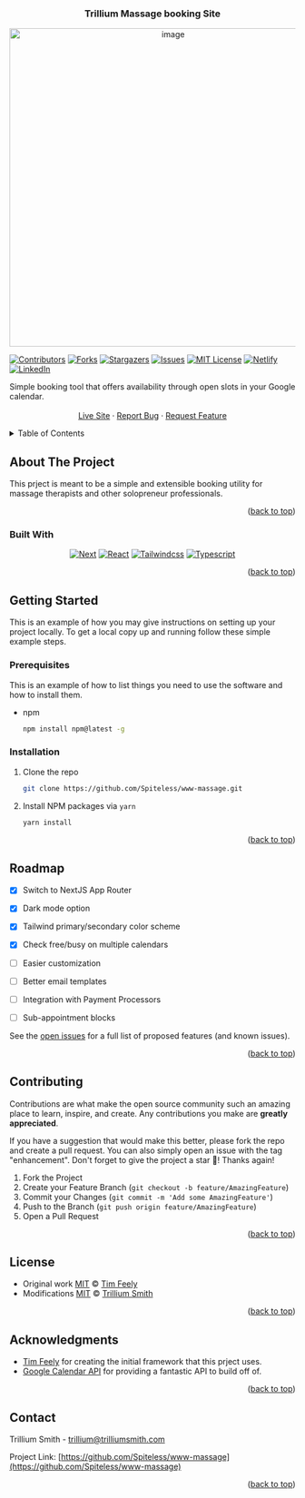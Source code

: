 <!-- <a name="readme-top"></a>

## Hello world! 👋

This is my first project. I’m Tim, currently an out-of-work Product Manager. Gotta love 2023. I’ve worked at companies like Google, Meta and Tripadvisor (as a PM), but have always enjoyed hobbyist coding.

For some weird reason, I’ve been interested in a personal self-scheduling solution (like Calendly, Cal.com), but one that's simple, free, and without branding or bloat.

**So, I made my own Calendly alternative, and wanted to share with the world and walk through it.**

![Walkthrough](https://dev-to-uploads.s3.amazonaws.com/uploads/articles/oqdsguqjfg3ky4o8zjb0.gif)

The current solution is intentionally lightweight and opinionated, but hopefully flexible enough should you want to extend it.

* Requires **Google Calendar** and **Gmail** APIs _(sorry, no Outlook, iCloud; but parsing an ICS feed isn't hard to do!)_
* Supports **multiple calendars** for calculating availability.
* Only has **basic availability configuration** built in, e.g. you can specify working hours based on day of week only. 
* Currently optimized for meetings via **phone** or **Google Meet** _(vs. in-person or using resources)._

The workflow is simple enough, and we'll walk through it later, but basically:

1. A user requests an appointment.
2. The system emails you asking you to confirm or deny.
3. Once confirmed, it's emailed to the user and added to both of your calendars. 

As I mentioned, it's opinionated and designed for simple use cases for individuals in mind. 😁

Some technical notes:
* Uses Next.js 13 and Typescript with Tailwind.
* Has (some) testing on the more trickier functions.
* Uses minimal libraries. For instance, I built my own lightweight wrapper to hit Google APIs directly to avoid importing `googleapis`. 
* Probably has some over-engineered bits that feel nice, like `lru-cache` limiting on API endpoints, a more intuitive timezone selection piece, and formatted emails. 

I welcome feedback and suggestions; and have fun!

See related post at https://dev.to/timfee/build-and-host-your-own-calendy-like-scheduling-page-using-nextjs-and-google-apis-5ack


![tailwind-nextjs-banner](/public/static/images/twitter-card.png)

# Welcome to my massage therapy booking site :)

![GitHub last commit](https://img.shields.io/github/last-commit/trillium/www-massage)
![Website](https://img.shields.io/website?url=https%3A%2F%2Ftrilliummassage.la)


This booking tool is made with:

- [Next.js](https://nextjs.org/)
- [Tailwind CSS](https://tailwindcss.com/)

This tool is a in progress, with some imporvements being committed upstream.

## Technical Notes

See Roadmap

## Contributions

If you notice something off, or UI discrepancies please let me know either by creating a [new issue](https://github.com/Spiteless/www-massage/issues/new/choose) or making a fork to fix this issue on your own. Either is welcome and encouraged! -->


<a name="readme-top"></a>

<h3 align="center">Trillium Massage booking Site</h3>

<div align="center">
<a href="https://trilliumsmith.com">
 <picture>
  <source media="(prefers-color-scheme: dark)" srcset="public/banner_dark.png">
  <img width="561" alt="image" src="public/banner_light.png">
 </picture>
 </a>
</div>




<!-- PROJECT SHIELDS -->
<!--
*** I'm using markdown "reference style" links for readability.
*** Reference links are enclosed in brackets [ ] instead of parentheses ( ).
*** See the bottom of this document for the declaration of the reference variables
*** for contributors-url, forks-url, etc. This is an optional, concise syntax you may use.
*** https://www.markdownguide.org/basic-syntax/#reference-style-links
-->
[![Contributors][contributors-shield]][contributors-url]
[![Forks][forks-shield]][forks-url]
[![Stargazers][stars-shield]][stars-url]
[![Issues][issues-shield]][issues-url]
[![MIT License][license-shield]][license-url]
[![Netlify][netlify-shield]][Site-url]
[![LinkedIn][linkedin-shield]](https://www.linkedin.com/in/trilliumsmith/)




<div align="center">
  <p align="center">
    <div align="left">
    Simple booking tool that offers availability through open slots in your Google calendar. 
    </div>
    <br />
    <a href="https://trilliummassage.la">Live Site</a>
    ·
    <a href="https://github.com/Spiteless/www-massage/issues/new?labels=bug&template=bug-report---.md">Report Bug</a>
    ·
    <a href="https://github.com/Spiteless/www-massage/issues/new?labels=enhancement&template=feature-request---.md">Request Feature</a>
  </p>
</div>

<!-- TABLE OF CONTENTS -->
<details>
  <summary>Table of Contents</summary>
  <ol>
    <li>
      <a href="#about-the-project">About The Project</a>
      <ul>
        <li><a href="#built-with">Built With</a></li>
      </ul>
    </li>
    <li>
      <a href="#getting-started">Getting Started</a>
      <ul>
        <!-- <li><a href="#prerequisites">Prerequisites</a></li> -->
        <li><a href="#installation">Installation</a></li>
      </ul>
    </li>
    <!-- <li><a href="#usage">Usage</a></li> -->
    <li><a href="#roadmap">Roadmap</a></li>
    <li><a href="#contributing">Contributing</a></li>
    <li><a href="#license">License</a></li>
    <li><a href="#acknowledgments">Acknowledgments</a></li>
    <li><a href="#contact">Contact</a></li>
  </ol>
</details>



<!-- ABOUT THE PROJECT -->
## About The Project

This prject is meant to be a simple and extensible booking utility for massage therapists and other solopreneur professionals. 

<p align="right">(<a href="#readme-top">back to top</a>)</p>



### Built With

<div align="center">

[![Next][Next.js]][Next-url]
[![React][React.js]][React-url]
[![Tailwindcss][Tailwindcss.com]][Tailwind-url] 
[![Typescript][typescript-shield]][typescript-url]
</div>

<p align="right">(<a href="#readme-top">back to top</a>)</p>



<!-- GETTING STARTED -->
## Getting Started

This is an example of how you may give instructions on setting up your project locally.
To get a local copy up and running follow these simple example steps.

### Prerequisites

This is an example of how to list things you need to use the software and how to install them.

* npm
  ```sh
  npm install npm@latest -g
  ```

### Installation

1. Clone the repo
   ```sh
   git clone https://github.com/Spiteless/www-massage.git
   ```
2. Install NPM packages via `yarn`
   ```sh
   yarn install
   ```

<p align="right">(<a href="#readme-top">back to top</a>)</p>



<!-- USAGE EXAMPLES -->


<!-- ## Usage -->
<!-- Fill in later -->
<!-- <p align="right">(<a href="#readme-top">back to top</a>)</p> -->




<!-- ROADMAP -->
## Roadmap

- [x] Switch to NextJS App Router
- [x] Dark mode option
- [x] Tailwind primary/secondary color scheme 
- [x] Check free/busy on multiple calendars
- [ ] Easier customization  
- [ ] Better email templates
- [ ] Integration with Payment Processors
- [ ] Sub-appointment blocks


See the [open issues](https://github.com/Spiteless/www-massage/issues) for a full list of proposed features (and known issues).

<p align="right">(<a href="#readme-top">back to top</a>)</p>



<!-- CONTRIBUTING -->
## Contributing

Contributions are what make the open source community such an amazing place to learn, inspire, and create. Any contributions you make are **greatly appreciated**.

If you have a suggestion that would make this better, please fork the repo and create a pull request. You can also simply open an issue with the tag "enhancement".
Don't forget to give the project a star 🌟! Thanks again!

1. Fork the Project
2. Create your Feature Branch (`git checkout -b feature/AmazingFeature`)
3. Commit your Changes (`git commit -m 'Add some AmazingFeature'`)
4. Push to the Branch (`git push origin feature/AmazingFeature`)
5. Open a Pull Request

<p align="right">(<a href="#readme-top">back to top</a>)</p>



<!-- LICENSE -->
## License

- Original work [MIT](https://github.com/timfee/meet/blob/main/LICENSE) © [Tim Feely](https://github.com/timfee)
- Modifications [MIT](https://github.com/trillium/www-massage/blob/main/LICENSE) © [Trillium Smith](http://trilliumsmith.com)



<p align="right">(<a href="#readme-top">back to top</a>)</p>


<!-- ACKNOWLEDGMENTS -->
## Acknowledgments

* [Tim Feely](https://github.com/timfee) for creating the initial framework that this prject uses.
* [Google Calendar API](https://developers.google.com/calendar/api/guides/overview) for providing a fantastic API to build off of.

<p align="right">(<a href="#readme-top">back to top</a>)</p>



<!-- CONTACT -->
## Contact

Trillium Smith - trillium@trilliumsmith.com

Project Link: [https://github.com/Spiteless/www-massage](https://github.com/Spiteless/www-massage)

<p align="right">(<a href="#readme-top">back to top</a>)</p>




<!-- MARKDOWN LINKS & IMAGES -->
<!-- https://www.markdownguide.org/basic-syntax/#reference-style-links -->
[contributors-shield]: https://img.shields.io/github/contributors/Spiteless/www-massage.svg?style=for-the-badge
[contributors-url]: https://github.com/Spiteless/www-massage/graphs/contributors
[forks-shield]: https://img.shields.io/github/forks/Spiteless/www-massage.svg?style=for-the-badge
[forks-url]: https://github.com/Spiteless/www-massage/network/members
[stars-shield]: https://img.shields.io/github/stars/Spiteless/www-massage.svg?style=for-the-badge
[stars-url]: https://github.com/Spiteless/www-massage/stargazers
[issues-shield]: https://img.shields.io/github/issues/Spiteless/www-massage.svg?style=for-the-badge
[issues-url]: https://github.com/Spiteless/www-massage/issues
[license-shield]: https://img.shields.io/github/license/Spiteless/www-massage.svg?style=for-the-badge
[license-url]: https://github.com/Spiteless/www-massage/blob/main/LICENSE.txt
[linkedin-shield]: https://img.shields.io/badge/-LinkedIn-black.svg?style=for-the-badge&logo=linkedin&colorB=555
[linkedin-url]: https://linkedin.com/in/trilliumsmith
[product-screenshot]: images/screenshot.png
[Next.js]: https://img.shields.io/badge/next.js-000000?style=for-the-badge&logo=nextdotjs&logoColor=white
[Next-url]: https://nextjs.org/
[React.js]: https://img.shields.io/badge/React-20232A?style=for-the-badge&logo=react&logoColor=61DAFB
[React-url]: https://reactjs.org/
[Vue.js]: https://img.shields.io/badge/Vue.js-35495E?style=for-the-badge&logo=vuedotjs&logoColor=4FC08D
[Vue-url]: https://vuejs.org/
[Angular.io]: https://img.shields.io/badge/Angular-DD0031?style=for-the-badge&logo=angular&logoColor=white
[Angular-url]: https://angular.io/
[Svelte.dev]: https://img.shields.io/badge/Svelte-4A4A55?style=for-the-badge&logo=svelte&logoColor=FF3E00
[Svelte-url]: https://svelte.dev/
[Laravel.com]: https://img.shields.io/badge/Laravel-FF2D20?style=for-the-badge&logo=laravel&logoColor=white
[Laravel-url]: https://laravel.com
[Bootstrap.com]: https://img.shields.io/badge/Bootstrap-563D7C?style=for-the-badge&logo=bootstrap&logoColor=white
[Bootstrap-url]: https://getbootstrap.com
[JQuery.com]: https://img.shields.io/badge/jQuery-0769AD?style=for-the-badge&logo=jquery&logoColor=white
[JQuery-url]: https://jquery.com 
[Tailwindcss.com]: https://img.shields.io/badge/Tailwind_CSS-38B2AC?style=for-the-badge&logo=tailwind-css&logoColor=white
[Tailwind-url]: https://tailwindcss.com 
[Site-url]: https://trilliummassage.la
[netlify-shield]: https://img.shields.io/netlify/6387ba9f-85f8-4149-83a0-69b7b1a33775?style=for-the-badge
[typescript-shield]: https://img.shields.io/badge/TypeScript-007ACC?style=for-the-badge&logo=typescript&logoColor=white
[typescript-url]: https://www.typescriptlang.org/